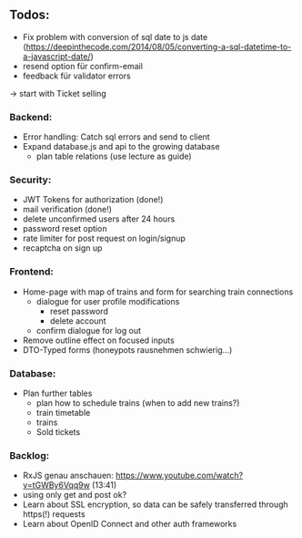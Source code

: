 ## Todos:
- Fix problem with conversion of sql date to js date (https://deepinthecode.com/2014/08/05/converting-a-sql-datetime-to-a-javascript-date/)
- resend option für confirm-email
- feedback für validator errors

-> start with Ticket selling

### Backend:
- Error handling: Catch sql errors and send to client
- Expand database.js and api to the growing database
    - plan table relations (use lecture as guide)

### Security:
- JWT Tokens for authorization (done!)
- mail verification (done!)	 
- delete unconfirmed users after 24 hours
- password reset option
- rate limiter for post request on login/signup
- recaptcha on sign up

### Frontend:
- Home-page with map of trains and form for searching train connections 
    - dialogue for user profile modifications
        - reset password
        - delete account
    - confirm dialogue for log out
- Remove outline effect on focused inputs
- DTO-Typed forms (honeypots rausnehmen schwierig...)

### Database:
- Plan further tables
    - plan how to schedule trains (when to add new trains?)
    - train timetable
    - trains 
    - Sold tickets


### Backlog:
- RxJS genau anschauen: https://www.youtube.com/watch?v=tGWBy6Vqq9w (13:41)
- using only get and post ok?
- Learn about SSL encryption, so data can be safely transferred through https(!) requests
- Learn about OpenID Connect and other auth frameworks